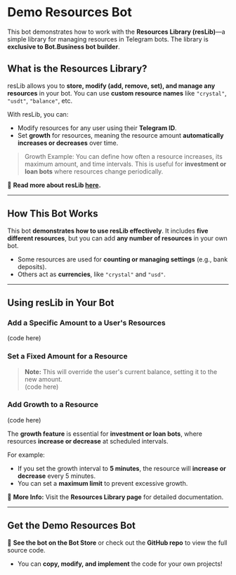 # Demo Resources Bot  

This bot demonstrates how to work with the **Resources Library (resLib)**—a simple library for managing resources in Telegram bots. The library is **exclusive to Bot.Business bot builder**.  

## What is the Resources Library?  

resLib allows you to **store, modify (add, remove, set), and manage any resources** in your bot. You can use **custom resource names** like `"crystal"`, `"usdt"`, `"balance"`, etc.  

With resLib, you can:  
- Modify resources for any user using their **Telegram ID**.  
- Set **growth** for resources, meaning the resource amount **automatically increases or decreases** over time.  

> Growth Example: You can define how often a resource increases, its maximum amount, and time intervals. This is useful for **investment or loan bots** where resources change periodically.  

📖 **Read more about resLib [here](#).**  

---

## How This Bot Works  

This bot **demonstrates how to use resLib effectively**. It includes **five different resources**, but you can add **any number of resources** in your own bot.  

- Some resources are used for **counting or managing settings** (e.g., bank deposits).  
- Others act as **currencies**, like `"crystal"` and `"usd"`.  

---

## Using resLib in Your Bot  

### Add a Specific Amount to a User's Resources  
(code here)  

### Set a Fixed Amount for a Resource  
> **Note:** This will override the user's current balance, setting it to the new amount.  
(code here)  

### Add Growth to a Resource  
(code here)  

The **growth feature** is essential for **investment or loan bots**, where resources **increase or decrease** at scheduled intervals.  

For example:  
- If you set the growth interval to **5 minutes**, the resource will **increase or decrease** every 5 minutes.  
- You can set a **maximum limit** to prevent excessive growth.  

📌 **More Info:** Visit the **Resources Library page** for detailed documentation.  

---

## Get the Demo Resources Bot  

🔗 **See the bot on the Bot Store** or check out the **GitHub repo** to view the full source code.  
- You can **copy, modify, and implement** the code for your own projects!
